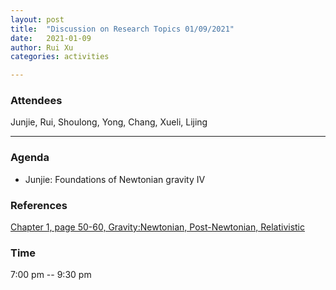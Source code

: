 ```yaml
---
layout: post
title:  "Discussion on Research Topics 01/09/2021"
date:   2021-01-09
author: Rui Xu
categories: activities

---
```



### Attendees

Junjie, Rui, Shoulong, Yong, Chang, Xueli, Lijing

---



### Agenda

- Junjie: Foundations of Newtonian gravity IV


### References

[Chapter 1, page 50-60, Gravity:Newtonian, Post-Newtonian, Relativistic](https://doi.org/10.1017/CBO9781139507486)






### Time

7:00 pm -- 9:30 pm
